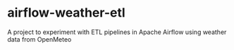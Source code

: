 # airflow-weather-etl
A project to experiment with ETL pipelines in Apache Airflow using weather data from OpenMeteo

